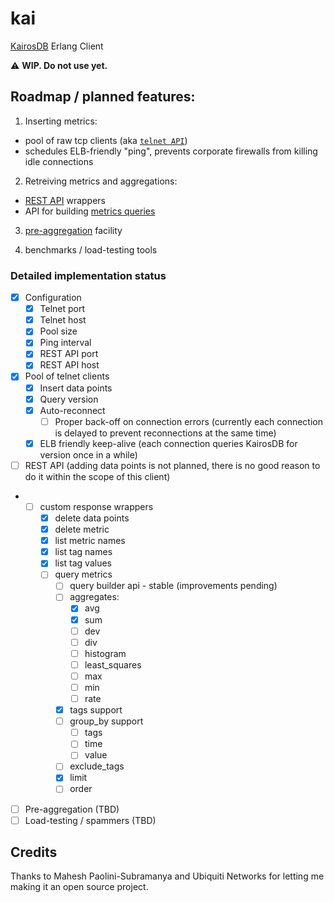 # kai

[KairosDB](http://kairosdb.github.io/) Erlang Client

:warning: **WIP. Do not use yet.**

## Roadmap / planned features:

1. Inserting metrics:
  - pool of raw tcp clients (aka [`telnet API`](http://kairosdb.github.io/kairosdocs/telnetapi/index.html))
  - schedules ELB-friendly "ping", prevents corporate firewalls from killing idle connections
  
2. Retreiving metrics and aggregations:
  - [REST API](http://kairosdb.github.io/kairosdocs/restapi/index.html) wrappers
  - API for building [metrics queries](http://kairosdb.github.io/kairosdocs/restapi/QueryMetrics.html)
  
3. [pre-aggregation](http://kairosdb.github.io/kairosdocs/FAQ.html#why-would-i-pre-aggregate) facility

4. benchmarks / load-testing tools

### Detailed implementation status

- [x] Configuration
  - [x] Telnet port
  - [x] Telnet host
  - [x] Pool size
  - [x] Ping interval
  - [x] REST API port
  - [x] REST API host

- [x] Pool of telnet clients
   - [x] Insert data points
   - [x] Query version
   - [x] Auto-reconnect
       - [ ] Proper back-off on connection errors (currently each connection is delayed to prevent reconnections at the same time)
   - [x] ELB friendly keep-alive (each connection queries KairosDB for version once in a while)

- [ ] REST API (adding data points is not planned, there is no good reason to do it within the scope of this client)
-   - [ ] custom response wrappers
      - [x] delete data points
      - [x] delete metric
      - [x] list metric names
      - [x] list tag names
      - [x] list tag values
      - [ ] query metrics
          - [ ] query builder api - stable (improvements pending)
          - [ ] aggregates:
              - [x] avg
              - [x] sum
              - [ ] dev
              - [ ] div
              - [ ] histogram
              - [ ] least_squares
              - [ ] max
              - [ ] min
              - [ ] rate
          - [x] tags support
          - [ ] group_by support
              - [ ] tags
              - [ ] time
              - [ ] value
          - [ ] exclude_tags
          - [x] limit
          - [ ] order

  - [ ] Pre-aggregation (TBD)
  - [ ] Load-testing / spammers (TBD)

## Credits

Thanks to Mahesh Paolini-Subramanya and Ubiquiti Networks for letting me
making it an open source project.
